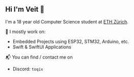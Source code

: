 ## Hi I'm Veit 👋

I'm a 18 year old Computer Science student at [ETH Zürich](https:://ethz.ch).

🔭 I mostly work on: 

- Embedded Projects using ESP32, STM32, Arduino, etc.
- Swift & SwiftUI Applications


📬 You can find / contact me on

- Discord: ``toqix``

<!--
**toqix/toqix** is a ✨ _special_ ✨ repository because its `README.md` (this file) appears on your GitHub profile.

Here are some ideas to get you started:

- 🔭 I’m currently working on ...
- 🌱 I’m currently learning ...
- 👯 I’m looking to collaborate on ...
- 🤔 I’m looking for help with ...
- 💬 Ask me about ...
- 📫 How to reach me: ...
- 😄 Pronouns: ...
- ⚡ Fun fact: ...
-->
